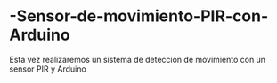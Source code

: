 # -Sensor-de-movimiento-PIR-con-Arduino
Esta vez realizaremos un sistema de detección de movimiento con un sensor PIR y Arduino 
